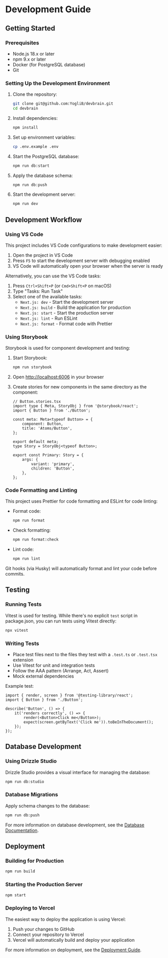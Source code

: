 # Development Guide

## Getting Started

### Prerequisites

- Node.js 18.x or later
- npm 9.x or later
- Docker (for PostgreSQL database)
- Git

### Setting Up the Development Environment

1. Clone the repository:

    ```bash
    git clone git@github.com:YogliB/devbrain.git
    cd devbrain
    ```

2. Install dependencies:

    ```bash
    npm install
    ```

3. Set up environment variables:

    ```bash
    cp .env.example .env
    ```

4. Start the PostgreSQL database:

    ```bash
    npm run db:start
    ```

5. Apply the database schema:

    ```bash
    npm run db:push
    ```

6. Start the development server:
    ```bash
    npm run dev
    ```

## Development Workflow

### Using VS Code

This project includes VS Code configurations to make development easier:

1. Open the project in VS Code
2. Press `F5` to start the development server with debugging enabled
3. VS Code will automatically open your browser when the server is ready

Alternatively, you can use the VS Code tasks:

1. Press `Ctrl+Shift+P` (or `Cmd+Shift+P` on macOS)
2. Type "Tasks: Run Task"
3. Select one of the available tasks:
    - `Next.js: dev` - Start the development server
    - `Next.js: build` - Build the application for production
    - `Next.js: start` - Start the production server
    - `Next.js: lint` - Run ESLint
    - `Next.js: format` - Format code with Prettier

### Using Storybook

Storybook is used for component development and testing:

1. Start Storybook:

    ```bash
    npm run storybook
    ```

2. Open [http://localhost:6006](http://localhost:6006) in your browser

3. Create stories for new components in the same directory as the component:

    ```tsx
    // Button.stories.tsx
    import type { Meta, StoryObj } from '@storybook/react';
    import { Button } from './Button';

    const meta: Meta<typeof Button> = {
    	component: Button,
    	title: 'Atoms/Button',
    };

    export default meta;
    type Story = StoryObj<typeof Button>;

    export const Primary: Story = {
    	args: {
    		variant: 'primary',
    		children: 'Button',
    	},
    };
    ```

### Code Formatting and Linting

This project uses Prettier for code formatting and ESLint for code linting:

- Format code:

    ```bash
    npm run format
    ```

- Check formatting:

    ```bash
    npm run format:check
    ```

- Lint code:
    ```bash
    npm run lint
    ```

Git hooks (via Husky) will automatically format and lint your code before commits.

## Testing

### Running Tests

Vitest is used for testing. While there's no explicit `test` script in package.json, you can run tests using Vitest directly:

```bash
npx vitest
```

### Writing Tests

- Place test files next to the files they test with a `.test.ts` or `.test.tsx` extension
- Use Vitest for unit and integration tests
- Follow the AAA pattern (Arrange, Act, Assert)
- Mock external dependencies

Example test:

```tsx
import { render, screen } from '@testing-library/react';
import { Button } from './Button';

describe('Button', () => {
	it('renders correctly', () => {
		render(<Button>Click me</Button>);
		expect(screen.getByText('Click me')).toBeInTheDocument();
	});
});
```

## Database Development

### Using Drizzle Studio

Drizzle Studio provides a visual interface for managing the database:

```bash
npm run db:studio
```

### Database Migrations

Apply schema changes to the database:

```bash
npm run db:push
```

For more information on database development, see the [Database Documentation](./database.md).

## Deployment

### Building for Production

```bash
npm run build
```

### Starting the Production Server

```bash
npm start
```

### Deploying to Vercel

The easiest way to deploy the application is using Vercel:

1. Push your changes to GitHub
2. Connect your repository to Vercel
3. Vercel will automatically build and deploy your application

For more information on deployment, see the [Deployment Guide](./deployment.md).
